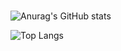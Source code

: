 # 

![Anurag's GitHub stats](https://github-readme-stats.vercel.app/api?username=choikim0108&show_icons=true&count_private=true&theme=dracula)

![Top Langs](https://github-readme-stats.vercel.app/api/top-langs/?username=choikim&layout=compact&theme=dracula)
